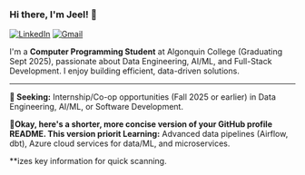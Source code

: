 ### Hi there, I'm Jeel! 👋

<a href="https://www.linkedin.com/in/jeel-tandel-6b6822294/" target="_blank"><img src="https://img.shields.io/badge/LinkedIn-0077B5?style=for-the-badge&logo=linkedin&logoColor=white" alt="LinkedIn"/></a>
<a href="mailto:jeelmiteshtandel@gmail.com"><img src="https://img.shields.io/badge/Gmail-D14836?style=for-the-badge&logo=gmail&logoColor=white" alt="Gmail"/></a>

I'm a **Computer Programming Student** at Algonquin College (Graduating Sept 2025), passionate about Data Engineering, AI/ML, and Full-Stack Development. I enjoy building efficient, data-driven solutions.

---

**🔭 Seeking:** Internship/Co-op opportunities (Fall 2025 or earlier) in Data Engineering, AI/ML, or Software Development.

**🌱Okay, here's a shorter, more concise version of your GitHub profile README. This version priorit Learning:** Advanced data pipelines (Airflow, dbt), Azure cloud services for data/ML, and microservices.

**izes key information for quick scanning.

